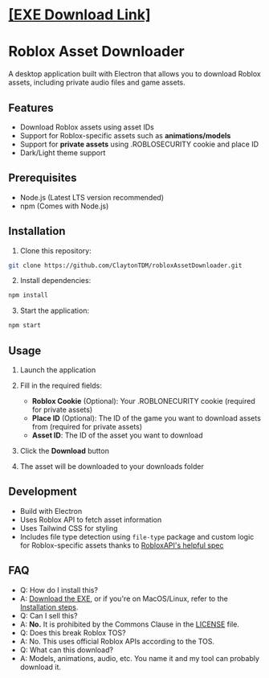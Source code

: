 # [**[EXE Download Link]**](https://github.com/ClaytonTDM/robloxAssetDownloader/releases/download/1.1.2/privateAssetDownloader.Setup.1.1.2.exe)

# Roblox Asset Downloader

A desktop application built with Electron that allows you to download Roblox assets, including private audio files and game assets.

## Features

- Download Roblox assets using asset IDs
- Support for Roblox-specific assets such as **animations/models**
- Support for **private assets** using .ROBLOSECURITY cookie and place ID
- Dark/Light theme support

## Prerequisites

- Node.js (Latest LTS version recommended)
- npm (Comes with Node.js)

## Installation

1. Clone this repository:

```sh
git clone https://github.com/ClaytonTDM/robloxAssetDownloader.git
```

2. Install dependencies:

```sh
npm install
```

3. Start the application:

```sh
npm start
```

## Usage

1. Launch the application
2. Fill in the required fields:
   - **Roblox Cookie** (Optional): Your .ROBLONECURITY cookie (required for private assets)
   - **Place ID** (Optional): The ID of the game you want to download assets from (required for private assets)
   - **Asset ID**: The ID of the asset you want to download

3. Click the **Download** button
4. The asset will be downloaded to your downloads folder

## Development

- Build with Electron
- Uses Roblox API to fetch asset information
- Uses Tailwind CSS for styling
- Includes file type detection using `file-type` package and custom logic for Roblox-specific assets thanks to [RobloxAPI's helpful spec](https://github.com/RobloxAPI/spec/blob/master/formats/rbxl.md)

## FAQ

- Q: How do I install this?
- A: [Download the EXE](https://github.com/ClaytonTDM/robloxAssetDownloader/releases/download/1.1.2/privateAssetDownloader.Setup.1.1.2.exe), or if you're on MacOS/Linux, refer to the [Installation steps](#installation).
- Q: Can I sell this?
- A: **No.** It is prohibited by the Commons Clause in the [LICENSE](LICENSE) file.
- Q: Does this break Roblox TOS?
- A: No. This uses official Roblox APIs according to the TOS.
- Q: What can this download?
- A: Models, animations, audio, etc. You name it and my tool can probably download it.
